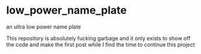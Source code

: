 # low_power_name_plate
 an ultra low power name plate

This repository is absolutely fucking garbage and it only exists to show off the code and make the first post while I find the time to continue this project